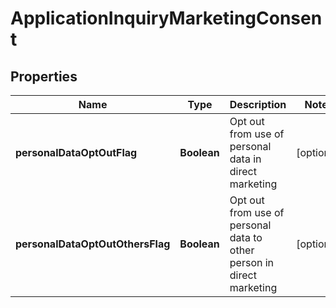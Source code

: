 # ApplicationInquiryMarketingConsent

## Properties
Name | Type | Description | Notes
------------ | ------------- | ------------- | -------------
**personalDataOptOutFlag** | **Boolean** | Opt out from use of personal data in direct marketing |  [optional]
**personalDataOptOutOthersFlag** | **Boolean** | Opt out from use of personal data to other person in direct marketing |  [optional]
